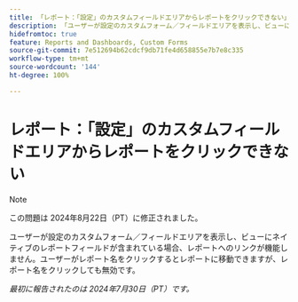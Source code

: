 ```yaml
---
title: 「レポート：「設定」のカスタムフィールドエリアからレポートをクリックできない」
description: 「ユーザーが設定のカスタムフォーム／フィールドエリアを表示し、ビューにネイティブのレポートフィールドが含まれている場合、レポートへのリンクが機能しません。ユーザーがレポート名をクリックするとレポートに移動できますが、レポート名をクリックしても無効です。」
hidefromtoc: true
feature: Reports and Dashboards, Custom Forms
source-git-commit: 7e512694b62cdcf9db71fe4d658855e7b7e8c335
workflow-type: tm+mt
source-wordcount: '144'
ht-degree: 100%

---
```



# レポート：「設定」のカスタムフィールドエリアからレポートをクリックできない

>[!NOTE]
>
>この問題は 2024年8月22日（PT）に修正されました。

ユーザーが設定のカスタムフォーム／フィールドエリアを表示し、ビューにネイティブのレポートフィールドが含まれている場合、レポートへのリンクが機能しません。ユーザーがレポート名をクリックするとレポートに移動できますが、レポート名をクリックしても無効です。

_最初に報告されたのは 2024年7月30日（PT）です。_
